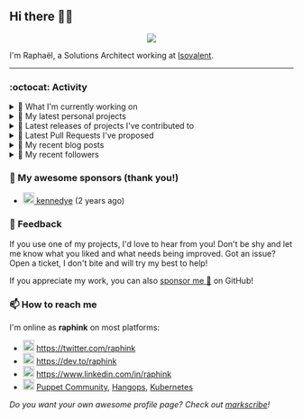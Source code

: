 ## Hi there 👋🏼


<p align="center">
  <a href="https://github.com/ryo-ma/github-profile-trophy"><img src="https://github-profile-trophy.vercel.app/?username=raphink&theme=darkhub&margin-w=15&margin-h=15&no-frame=true&column=5"/></a>
</p>


I'm Raphaël, a Solutions Architect working at [Isovalent](https://github.com/isovalent).

<hr />


### :octocat: Activity

<details>
<summary>👷 What I'm currently working on</summary>

- [isovalent/grafana-dashboards](https://github.com/isovalent/grafana-dashboards) - Grafana dashboards for Cilium (today)
- [raphink/dotfiles](https://github.com/raphink/dotfiles) -  (2 weeks ago)
- [cilium/cilium-cli](https://github.com/cilium/cilium-cli) - CLI to install, manage &amp; troubleshoot Kubernetes clusters running Cilium (2 weeks ago)
- [cilium/cilium](https://github.com/cilium/cilium) - eBPF-based Networking, Security, and Observability (3 weeks ago)
- [raphink/book-template](https://github.com/raphink/book-template) - book-template (1 month ago)
</details>

<details>
<summary>🌱 My latest personal projects</summary>

- [raphink/book-template](https://github.com/raphink/book-template) - book-template
- [raphink/rebel-base](https://github.com/raphink/rebel-base) - rebel-base
- [raphink/localhost-run-proxy](https://github.com/raphink/localhost-run-proxy) - 
- [raphink/dotfiles](https://github.com/raphink/dotfiles) - 
- [raphink/applicationsets-demo](https://github.com/raphink/applicationsets-demo) - 
</details>

<details>
<summary>🔭 Latest releases of projects I've contributed to</summary>

- [camptocamp/devops-stack-module-loki-stack](https://github.com/camptocamp/devops-stack-module-loki-stack) ([v1.0.0-alpha.6](https://github.com/camptocamp/devops-stack-module-loki-stack/releases/tag/v1.0.0-alpha.6), 1 day ago) - A DevOps Stack module to deploy and configure Loki
- [camptocamp/devops-stack-module-traefik](https://github.com/camptocamp/devops-stack-module-traefik) ([v1.0.0-alpha.8](https://github.com/camptocamp/devops-stack-module-traefik/releases/tag/v1.0.0-alpha.8), 1 day ago) - A DevOps Stack module to deploy and configure Traefik
- [GameLab-UNIL-EPFL/Lausanne-1830](https://github.com/GameLab-UNIL-EPFL/Lausanne-1830) ([v1.4](https://github.com/GameLab-UNIL-EPFL/Lausanne-1830/releases/tag/v1.4), 2 days ago) - Winner of the Swiss Game Award 2022 for Best Serious Game. Open-Source Historically accurate RPG based in 1830s Lausanne.
- [camptocamp/devops-stack-module-kube-prometheus-stack](https://github.com/camptocamp/devops-stack-module-kube-prometheus-stack) ([v1.0.0-alpha.6](https://github.com/camptocamp/devops-stack-module-kube-prometheus-stack/releases/tag/v1.0.0-alpha.6), 2 days ago) - A DevOps Stack module to deploy and configure the kube-prometheus-stack
- [camptocamp/devops-stack-module-cert-manager](https://github.com/camptocamp/devops-stack-module-cert-manager) ([v1.0.0-alpha.5](https://github.com/camptocamp/devops-stack-module-cert-manager/releases/tag/v1.0.0-alpha.5), 2 days ago) - 
</details>

<details>
<summary>🔨 Latest Pull Requests I've proposed</summary>

- [cilium-policy-verdicts-dashboard: refresh and sort variables](https://github.com/isovalent/grafana-dashboards/pull/3) on [isovalent/grafana-dashboards](https://github.com/isovalent/grafana-dashboards) (today)
</details>

<details>
<summary>📜 My recent blog posts</summary>

- [Towards a Modular DevOps Stack](https://dev.to/camptocamp-ops/towards-a-modular-devops-stack-257c) (11 months ago)
- [A 15-year Puppet Journey](https://dev.to/raphink/a-15-year-puppet-journey-4o39) (1 year ago)
- [How to allow dynamic Terraform Provider Configuration](https://dev.to/camptocamp-ops/how-to-allow-dynamic-terraform-provider-configuration-20ik) (2 years ago)
- [March Cloud Native Romandie Meetup](https://dev.to/camptocamp-ops/march-cloud-native-romandie-meetup-o2f) (2 years ago)
- [Immutability &amp; loose coupling: a match made in heaven](https://dev.to/camptocamp-ops/immutability-loose-coupling-a-match-made-in-heaven-37kl) (2 years ago)
</details>

<details>
<summary>👥 My recent followers</summary>

- [<img src="https://avatars.githubusercontent.com/u/13288092?u=7bb6203c91394b7b302eae7f44009cb19d540eae&amp;v=4" height="20"/> roytmanpiccoli](https://github.com/roytmanpiccoli)
- [<img src="https://avatars.githubusercontent.com/u/80056481?u=ac9d5222e2d203ff514ddf5b8507d78b81b5d548&amp;v=4" height="20"/> quynhlab](https://github.com/quynhlab)
- [<img src="https://avatars.githubusercontent.com/u/46394426?u=df373aacf2f76afc776f474b4c9ce6aef1a13078&amp;v=4" height="20"/> wangxiang4](https://github.com/wangxiang4)
- [<img src="https://avatars.githubusercontent.com/u/84658436?u=98396a061ffd27b3a0fc0885f4e4e9dca9487585&amp;v=4" height="20"/> ethanflower1903](https://github.com/ethanflower1903)
- [<img src="https://avatars.githubusercontent.com/u/108342453?u=a402cbe672a9c600ffb8e044327e69e3ab4151ba&amp;v=4" height="20"/> catalyst002](https://github.com/catalyst002)
</details>


### 💚 My awesome sponsors (thank you!)

- [<img src="https://avatars.githubusercontent.com/u/1110127?v=4" height="20"/> kennedye](https://github.com/kennedye) (2 years ago)


### 💬 Feedback

If you use one of my projects, I'd love to hear from you!
Don't be shy and let me know what you liked and what needs being improved.
Got an issue? Open a ticket, I don't bite and will try my best to help!

If you appreciate my work, you can also [sponsor me 💚](https://github.com/sponsors/raphink) on GitHub!


### 📫 How to reach me

I'm online as **raphink** on most platforms:

- <img src="https://raw.githubusercontent.com/FortAwesome/Font-Awesome/master/svgs/brands/twitter.svg" width="20" alt="Twitter" /> https://twitter.com/raphink
- <img src="https://raw.githubusercontent.com/FortAwesome/Font-Awesome/master/svgs/brands/dev.svg" width="20" alt="Blog" /> https://dev.to/raphink
- <img src="https://raw.githubusercontent.com/FortAwesome/Font-Awesome/master/svgs/brands/linkedin.svg" width="20" alt="LinkedIn" /> https://www.linkedin.com/in/raphink
- <img src="https://raw.githubusercontent.com/FortAwesome/Font-Awesome/master/svgs/brands/slack.svg" width="20" alt="Slack" /> [Puppet Community](https://slack.puppet.com/), [Hangops](https://signup.hangops.com/), [Kubernetes](https://slack.k8s.io/)

*Do you want your own awesome profile page? Check out [markscribe](https://github.com/muesli/markscribe)!*
